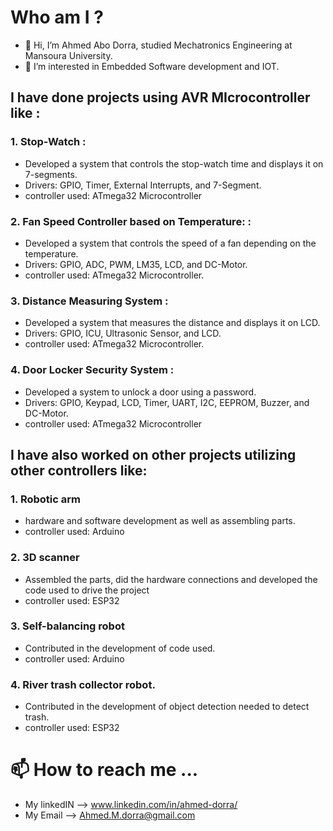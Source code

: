 #  **Who am I ?**
- 👋 Hi, I’m Ahmed Abo Dorra, studied Mechatronics Engineering at Mansoura University.
- 👀 I’m interested in Embedded Software development and IOT.

## I have done projects using AVR MIcrocontroller like :
 ### 1. Stop-Watch :
-  Developed a system that controls the stop-watch time and displays it on 7-segments.
-   Drivers: GPIO, Timer, External Interrupts, and 7-Segment.
-    controller used: ATmega32 Microcontroller
    
 ### 2. Fan Speed Controller based on Temperature: :
-  Developed a system that controls the speed of a fan depending on the temperature.
-  Drivers: GPIO, ADC, PWM, LM35, LCD, and DC-Motor.
-   controller used: ATmega32 Microcontroller.

 ### 3. Distance Measuring System :
-  Developed a system that measures the distance and displays it on LCD.
-  Drivers: GPIO, ICU, Ultrasonic Sensor, and LCD.
-  controller used: ATmega32 Microcontroller.

 ### 4. Door Locker Security System :
- Developed a system to unlock a door using a password.
-  Drivers: GPIO, Keypad, LCD, Timer, UART, I2C, EEPROM, Buzzer, and DC-Motor.
-    controller used: ATmega32 Microcontroller

 ## I have also worked on other projects utilizing other controllers like:
 ### 1.  Robotic arm
- hardware and software development as well as assembling parts.
-  controller used: Arduino
  
  ### 2. 3D scanner
 - Assembled the parts, did the hardware connections and developed the code used to drive the project 
 - controller used: ESP32
 
  ### 3.	Self-balancing robot
- Contributed in the development of code used.
-   controller used: Arduino
 
  ### 4.  River trash collector robot.
-  Contributed in the development of object detection needed to detect trash.
-    controller used: ESP32
 


# 📫 How to reach me ...
- My linkedIN   --> www.linkedin.com/in/ahmed-dorra/
- My Email      --> Ahmed.M.dorra@gmail.com

<!---
Ahmed-Dorra/Ahmed-Dorra is a ✨ special ✨ repository because its `README.md` (this file) appears on your GitHub profile.
You can click the Preview link to take a look at your changes.
--->
